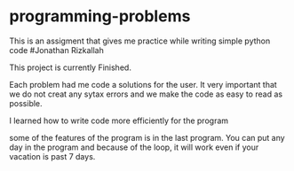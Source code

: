 # programming-problems
This is an assigment that gives me practice while writing simple python code
#Jonathan Rizkallah

This project is currently Finished.

Each problem had me code a solutions for the user.
It very important that we do not creat any sytax errors and we make the code as easy to read as possible.

I learned how to write code more efficiently for the program

some of the features of the program is in the last program. You can put any day in the program and because of the loop, it will work even if your vacation is past 7 days. 
